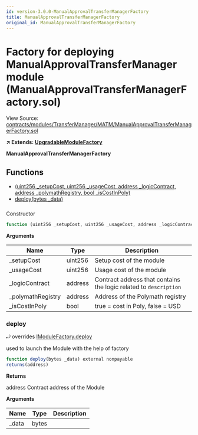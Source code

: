 ```yaml
---
id: version-3.0.0-ManualApprovalTransferManagerFactory
title: ManualApprovalTransferManagerFactory
original_id: ManualApprovalTransferManagerFactory
---
```


# Factory for deploying ManualApprovalTransferManager module (ManualApprovalTransferManagerFactory.sol)

View Source: [contracts/modules/TransferManager/MATM/ManualApprovalTransferManagerFactory.sol](../../contracts/modules/TransferManager/MATM/ManualApprovalTransferManagerFactory.sol)

**↗ Extends: [UpgradableModuleFactory](UpgradableModuleFactory.md)**

**ManualApprovalTransferManagerFactory**

## Functions

- [(uint256 _setupCost, uint256 _usageCost, address _logicContract, address _polymathRegistry, bool _isCostInPoly)](#)
- [deploy(bytes _data)](#deploy)

### 

Constructor

```js
function (uint256 _setupCost, uint256 _usageCost, address _logicContract, address _polymathRegistry, bool _isCostInPoly) public nonpayable UpgradableModuleFactory 
```

**Arguments**

| Name        | Type           | Description  |
| ------------- |------------- | -----|
| _setupCost | uint256 | Setup cost of the module | 
| _usageCost | uint256 | Usage cost of the module | 
| _logicContract | address | Contract address that contains the logic related to `description` | 
| _polymathRegistry | address | Address of the Polymath registry | 
| _isCostInPoly | bool | true = cost in Poly, false = USD | 

### deploy

⤾ overrides [IModuleFactory.deploy](IModuleFactory.md#deploy)

used to launch the Module with the help of factory

```js
function deploy(bytes _data) external nonpayable
returns(address)
```

**Returns**

address Contract address of the Module

**Arguments**

| Name        | Type           | Description  |
| ------------- |------------- | -----|
| _data | bytes |  | 

